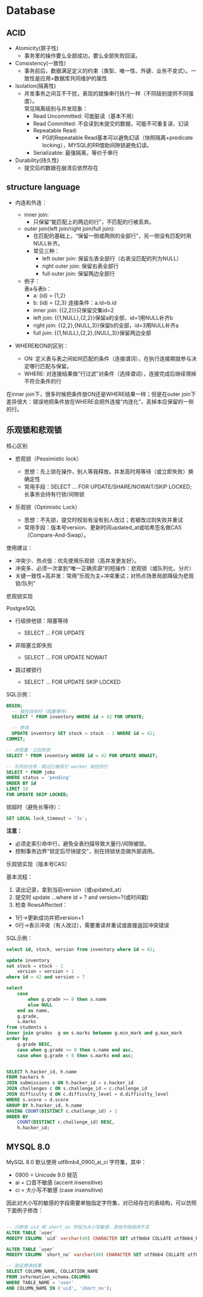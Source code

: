 # Database  


## ACID

- Atomicity(原子性)  
  - 事务里的操作要么全部成功，要么全部失败回滚。  
- Consistency(一致性)  
  - 事务前后，数据满足定义的约束（类型、唯一性、外键、业务不变式）。一致性是应用+数据库共同维护的属性  
- Isolation(隔离性)  
  - 并发事务之间互不干扰，表现的就像串行执行一样（不同级别提供不同强度）。  
  常见隔离级别与并发现象：  
    - Read Uncommitted: 可能脏读（基本不用）  
    - Read Committed: 不会读到未提交的数据，可能不可重复读、幻读  
    - Repeatable Read:  
      - PG的Repeatable Read基本可以避免幻读（快照隔离+predicate locking），MYSQL的RR借助间隙锁避免幻读。  
    - Serializable: 最强隔离，等价于串行  
- Durability(持久性)  
  - 提交后的数据在崩溃后依然存在

## structure language  

- 内连和外连：  
  - inner join:
    - 只保留“能匹配上的两边的行”，不匹配的行被丢弃。
  - outer join(left join/right join/full join):
    - 在匹配的基础上，“保留一侧或两侧的全部行”，另一侧没有匹配时用NULL补齐。  
    - 常见三种：  
      - left outer join: 保留左表全部行（右表没匹配的列为NULL）
      - right outer join: 保留右表全部行  
      - full outer join: 保留两边全部行  
  - 例子：  
  表a与表b：  
    - a: (id) = {1,2}  
    - b: (id) = {2,3}
  连接条件：a.id=b.id  
    - inner join: {{2,2}}只保留交集id=2  
    - left join: {{1,NULL},{2,2}}保留a的全部，id=1用NULL补齐b  
    - right join: {{2,2},{NULL,3}}保留b的全部，id=3用NULL补齐a   
    - full join: {{1,NULL},{2,2},{NULL,3}}保留两边全部  


- WHERE和ON的区别：  
  - ON: 定义表与表之间如何匹配的条件（连接谓词），在执行连接期就参与决定哪行匹配与保留。  
  - WHERE: 对连接结果做“行过滤”对条件（选择谓词），连接完成后继续筛掉不符合条件的行

在inner join下，很多时候把条件放ON还是WHERE结果一样；但是在outer join下差异很大：错误地把条件放在WHERE会把外连接“内连化”，丢掉本应保留的一侧的行。


## 乐观锁和悲观锁  

核心区别  

- 悲观锁（Pessimistic lock）  
  - 思想：先上锁在操作，别人等我释放。并发高时用等待（或立即失败）换确定性  
  - 常用手段：SELECT ... FOR UPDATE/SHARE/NOWAIT/SKIP LOCKED; 长事务会持有行锁/间隙锁  

- 乐观锁（Optimistic Lock）  
  - 思想：不先锁，提交时校验有没有别人改过；若被改过则失败并重试  
  - 常用手段：版本号version、更新时间updated_at或哈希签名做CAS（Compare-And-Swap）。

使用建议：  

- 冲突少、热点低：优先使用乐观锁（高并发更友好）。  
- 冲突多、必须一次拿到“唯一正确资源”的短操作：悲观锁（或队列化、分片）  
- 关键一致性+高并发：常用“乐观为主+冲突重试；对热点场景局部降级为悲观锁/队列”



悲观锁实现  

PostgreSQL  

- 行级排他锁：阻塞等待  
  - SELECT ... FOR UPDATE

- 非阻塞立即失败  
  - SELECT ... FOR UPDATE NOWAIT  

- 跳过被锁行  
  - SELECT ... FOR UPDATE SKIP LOCKED

SQL示例：  

```sql
BEGIN;
  -- 锁住目标行（阻塞等待）
  SELECT * FROM inventory WHERE id = 42 FOR UPDATE;

  -- 修改
  UPDATE inventory SET stock = stock - 1 WHERE id = 42;
COMMIT;

-- 非阻塞：立刻失败
SELECT * FROM inventory WHERE id = 42 FOR UPDATE NOWAIT;

-- 队列拉任务：跳过已被其它 worker 锁住的行
SELECT * FROM jobs
WHERE status = 'pending'
ORDER BY id
LIMIT 10
FOR UPDATE SKIP LOCKED;
```
锁超时（避免长等待）：  

```sql
SET LOCAL lock_timeout = '3s';
```

**注意：**  

- 必须走索引命中行，避免全表扫描导致大量行/间隙被锁。  
- 控制事务边界“锁定后尽快提交”，别在持锁状态做外部调用。  

乐观锁实现（版本号CAS）

基本流程：  

1. 读出记录，拿到当前version（或updated_at）  
2. 提交时 update ...where id = ? and version=?(或时间戳)  
3. 检查 RowsAffected：  

  - 1行->更新成功并把version+1  
  - 0行->表示冲突（有人改过），需要重读并重试或直接返回冲突错误

SQL示例：  

```sql
select id, stock, version from inventory where id = 42;

update inventory
set stock = stock - 1
    version = version + 1
where id = 42 and version = 7
```


```sql
select
    case
        when g.grade >= 8 then s.name
        else NULL
    end as name,
    g.grade,
    s.marks
from students s 
inner join grades  g on s.marks between g.min_mark and g.max_mark
order by
    g.grade DESC,
    case when g.grade >= 8 then s.name end asc,
    case when g.grade < 8 then s.marks end asc;
```

```sql

SELECT h.hacker_id, h.name
FROM hackers h
JOIN submissions s ON h.hacker_id = s.hacker_id
JOIN challenges c ON s.challenge_id = c.challenge_id
JOIN difficulty d ON c.difficulty_level = d.difficulty_level
WHERE s.score = d.score  
GROUP BY h.hacker_id, h.name
HAVING COUNT(DISTINCT c.challenge_id) > 1
ORDER BY 
    COUNT(DISTINCT c.challenge_id) DESC,
    h.hacker_id;
```


## MYSQL 8.0

MySQL 8.0 默认使用 utf8mb4_0900_ai_ci 字符集，其中：

- 0900 = Unicode 9.0 规范
- ai = 口音不敏感 (accent insensitive)
- ci = 大小写不敏感 (case insensitive)

因此对大小写的敏感的字段需要单独指定字符集，对已经存在的表结构，可以仿照下面例子修改：  

```sql

-- 只修改 uid 和 short_no 字段为大小写敏感，其他字段保持不变
ALTER TABLE `user` 
MODIFY COLUMN `uid` varchar(40) CHARACTER SET utf8mb4 COLLATE utf8mb4_bin NOT NULL DEFAULT '';

ALTER TABLE `user`
MODIFY COLUMN `short_no` varchar(40) CHARACTER SET utf8mb4 COLLATE utf8mb4_bin NOT NULL DEFAULT '';

-- 验证修改结果
SELECT COLUMN_NAME, COLLATION_NAME 
FROM information_schema.COLUMNS 
WHERE TABLE_NAME = 'user' 
AND COLUMN_NAME IN ('uid', 'short_no');

```
